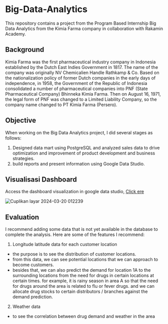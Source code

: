 # Big-Data-Analytics
This repository contains a project from the Program Based Internship Big Data Analytics from the Kimia Farma company in collaboration with Rakamin Academy.

## Background
Kimia Farma was the first pharmaceutical industry company in Indonesia established by the Dutch East Indies Government in 1817. The name of the company was originally NV Chemicalien Handle Rathkamp & Co. Based on the nationalization policy of former Dutch companies in the early days of independence, in 1958, the Government of the Republic of Indonesia consolidated a number of pharmaceutical companies into PNF (State Pharmaceutical Company) Bhinneka Kimia Farma. Then on August 16, 1971, the legal form of PNF was changed to a Limited Liability Company, so the company name changed to PT Kimia Farma (Persero).

## Objective
When working on the Big Data Analytics project, I did several stages as follows:

1. Designed data mart using PostgreSQL and analyzed sales data to drive optimization and improvement of product development and business strategies.
2. build reports and present information using Google Data Studio.

## Visualisasi Dashboard
Access the dashboard visualization in google data studio, [Click ere](https://lookerstudio.google.com/reporting/fd197f5b-c581-4f41-a34c-8aa401ab6476)

![Cuplikan layar 2024-03-20 012239](https://github.com/HafiizhTH/Big-Data-Analytics/assets/96015981/e03bed6d-08c0-4011-8767-90b744e2fb03)

## Evaluation
I recommend adding some data that is not yet available in the database to complete the analysis. Here are some of the features I recommend:

1. Longitude latitude data for each customer location  
- the purpose is to see the distribution of customer locations.  
- from this data, we can see potential locations that we can approach to become customers.  
- besides that, we can also predict the demand for location 1A to the surrounding locations from the need for drugs in certain locations at certain times. for example, it is rainy season in area A so that the need for drugs around the area is related to flu or fever drugs. and we can allocate drug stocks to certain distributors / branches against the demand prediction.  

2. Weather data
- to see the correlation between drug demand and weather in the area